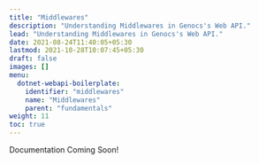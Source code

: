 ```yaml
---
title: "Middlewares"
description: "Understanding Middlewares in Genocs's Web API."
lead: "Understanding Middlewares in Genocs's Web API."
date: 2021-08-24T11:40:05+05:30
lastmod: 2021-10-28T10:07:45+05:30
draft: false
images: []
menu:
  dotnet-webapi-boilerplate:
    identifier: "middlewares"
    name: "Middlewares"
    parent: "fundamentals"
weight: 11
toc: true
---
```


Documentation Coming Soon!
